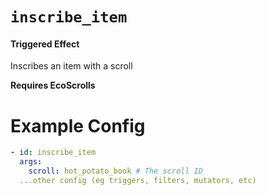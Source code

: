# `inscribe_item`

#### Triggered Effect

Inscribes an item with a scroll

**Requires EcoScrolls**

# Example Config

```yaml
- id: inscribe_item
  args:
    scroll: hot_potato_book # The scroll ID
  ...other config (eg triggers, filters, mutators, etc)
```
